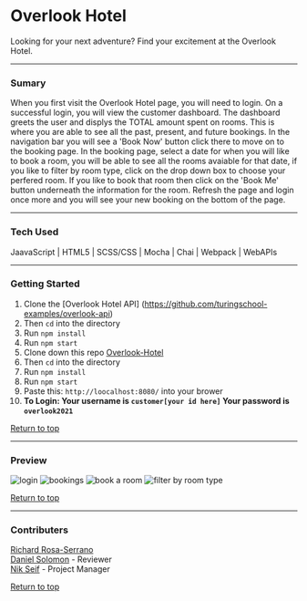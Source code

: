 # Overlook Hotel
Looking for your next adventure? Find your excitement at the Overlook Hotel.

---

### Sumary 
When you first visit the Overlook Hotel page, you will need to login. On a successful login, you will view the customer dashboard. The dashboard greets the user and displys the TOTAL amount spent on rooms. This is where you are able to see all the past, present, and future bookings. In the navigation bar you will see a 'Book Now' button click there to move on to the booking page. In the booking page, select a date for when you will like to book a room, you will be able to see all the rooms avaiable for that date, if you like to filter by room type, click on the drop down box to choose your perfered room. If you like to book that room then click on the 'Book Me' button underneath the information for the room. Refresh the page and login once more and you will see your new booking on the bottom of the page.

---

### Tech Used
JaavaScript | HTML5 | SCSS/CSS | Mocha | Chai | Webpack | WebAPIs

---

### Getting Started 
1. Clone the [Overlook Hotel API] (https://github.com/turingschool-examples/overlook-api)
2. Then ```cd``` into the directory
3. Run ```npm install```
4. Run ```npm start```
5. Clone down this repo [Overlook-Hotel](https://github.com/RosaTheDev/overlook-hotel)
6. Then ```cd``` into the directory 
7. Run ```npm install```
8. Run ```npm start```
9. Paste this: ```http://loocalhost:8080/``` into your brower
10. <strong>To Login: Your username is ```customer[your id here]``` Your password is ```overlook2021```</strong>

[Return to top](#overlook-hotel)

---

### Preview
 ![login](https://user-images.githubusercontent.com/29051996/150047164-648ab9d9-0951-42f2-b9be-f2168998550f.png)
 ![bookings](https://user-images.githubusercontent.com/29051996/150047580-79fa7f39-32c8-43d6-9704-ce0241e7b799.png)
 ![book a room](https://user-images.githubusercontent.com/29051996/150047701-f64dc366-b35b-43b0-a83c-bc45854b84ae.png)
 ![filter by room type](https://user-images.githubusercontent.com/29051996/150047846-b3e716a0-3ae9-4fdd-b01d-944c44b1327e.png)
 
[Return to top](#overlook-hotel)

---

### Contributers 
[Richard Rosa-Serrano](https://github.com/RosaTheDev) <br>
[Daniel Solomon](https://github.com/danielsolomon332) - Reviewer <br>
[Nik Seif](https://github.com/niksseif) - Project Manager <br>

[Return to top](#overlook-hotel)

